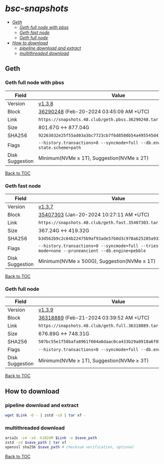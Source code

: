 # *bsc-snapshots*


- *[Geth](#geth)*
    - *[Geth full node with pbss](#geth-full-node-with-pbss)*
    - *[Geth fast node](#geth-fast-node)*
    - *[Geth full node](#geth-full-node)*
- *[How to download](#how-to-download)*
    - *[pipeline download and extract](#pipeline-download-and-extract)*
    - *[multithreaded download](#multithreaded-download)*

## Geth
### Geth full node with pbss

| Field |Value |
| --- | --- |
| Version | [v1.3.8](https://github.com/bnb-chain/bsc/releases/tag/v1.3.8) |
| Block | [36290248](https://bscscan.com/block/36290248) (Feb-20-2024 03:45:09 AM +UTC) |
| Link | `https://snapshots.48.club/geth.pbss.36290248.tar.zst` |
| Size | 801.67G <-> 877.04G |
| SHA256 | `92263032e25f55ad03a3bc7723cb7f6d8580b54a495545d439f7ce9f0c33f375` |
| Flags | `--history.transactions=0 --syncmode=full --db.engine=pebble --state.scheme=path` |
| Disk Suggestion | Minimum(NVMe ≥ 1T), Suggestion(NVMe ≥ 2T)|

[Back to TOC](#bsc-snapshots)

### Geth fast node

| Field |Value |
| --- | --- |
| Version | [v1.3.7](https://github.com/bnb-chain/bsc/releases/tag/v1.3.7) |
| Block | [35407303](https://bscscan.com/block/35407303) (Jan-20-2024 10:27:11 AM +UTC) |
| Link | `https://snapshots.48.club/geth.fast.35407303.tar.zst` |
| Size | 367.24G <-> 419.32G |
| SHA256 | `b3d562b9c2c64b22475b9af93ade57b0d3c978a625205a9321e313781e169d7a` |
| Flags | `--history.transactions=0 --syncmode=full --tries-verify-mode=none --pruneancient --db.engine=pebble` |
| Disk Suggestion | Minimum(NVMe ≥ 500G), Suggestion(NVMe ≥ 1T)|

[Back to TOC](#bsc-snapshots)

### Geth full node

| Field |Value |
| --- | --- |
| Version | [v1.3.9](https://github.com/bnb-chain/bsc/releases/tag/v1.3.9) |
| Block | [36318889](https://bscscan.com/block/36318889) (Feb-21-2024 03:39:52 AM +UTC) |
| Link | `https://snapshots.48.club/geth.full.36318889.tar.zst` |
| Size | 676.89G <-> 748.31G |
| SHA256 | `507bc55e1f58bafa8961f604a6daac0ca433b29a8918a6f05ef56fe760951470` |
| Flags | `--history.transactions=0 --syncmode=full --db.engine=pebble` |
| Disk Suggestion | Minimum(NVMe ≥ 1T), Suggestion(NVMe ≥ 3T)|

[Back to TOC](#bsc-snapshots)

## How to download
### pipeline download and extract

```bash
wget $Link -O - | zstd -cd | tar xf -
```

### multithreaded download

```bash
aria2c -s4 -x4 -k1024M $Link -o $save_path
zstd -cd $save_path | tar xf -
openssl sha256 $save_path # checksum verification, optional
```

[Back to TOC](#bsc-snapshots)
